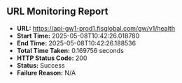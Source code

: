 ## URL Monitoring Report

- **URL:** https://api-gw1-prod1.fisglobal.com/gw/v1/health
- **Start Time:** 2025-05-08T10:42:26.018780
- **End Time:** 2025-05-08T10:42:26.188536
- **Total Time Taken:** 0.169756 seconds
- **HTTP Status Code:** 200
- **Status:** Success
- **Failure Reason:** N/A
